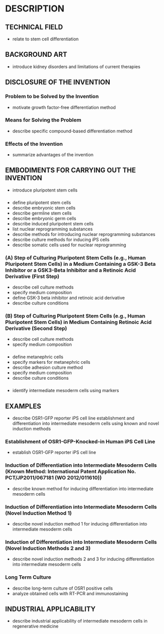 # DESCRIPTION

## TECHNICAL FIELD

- relate to stem cell differentiation

## BACKGROUND ART

- introduce kidney disorders and limitations of current therapies

## DISCLOSURE OF THE INVENTION

### Problem to be Solved by the Invention

- motivate growth factor-free differentiation method

### Means for Solving the Problem

- describe specific compound-based differentiation method

### Effects of the Invention

- summarize advantages of the invention

## EMBODIMENTS FOR CARRYING OUT THE INVENTION

- introduce pluripotent stem cells

### <Pluripotent Stem Cells>

- define pluripotent stem cells
- describe embryonic stem cells
- describe germline stem cells
- describe embryonic germ cells
- describe induced pluripotent stem cells
- list nuclear reprogramming substances
- describe methods for introducing nuclear reprogramming substances
- describe culture methods for inducing iPS cells
- describe somatic cells used for nuclear reprogramming

### (A) Step of Culturing Pluripotent Stem Cells (e.g., Human Pluripotent Stem Cells) in a Medium Containing a GSK-3 Beta Inhibitor or a GSK3-Beta Inhibitor and a Retinoic Acid Derivative (First Step)

- describe cell culture methods
- specify medium composition
- define GSK-3 beta inhibitor and retinoic acid derivative
- describe culture conditions

### (B) Step of Culturing Pluripotent Stem Cells (e.g., Human Pluripotent Stem Cells) in Medium Containing Retinoic Acid Derivative (Second Step)

- describe cell culture methods
- specify medium composition

### <Method for Producing Metanephric Cells>

- define metanephric cells
- specify markers for metanephric cells
- describe adhesion culture method
- specify medium composition
- describe culture conditions

### <Intermediate Mesoderm Cells>

- identify intermediate mesoderm cells using markers

## EXAMPLES

- describe OSR1-GFP reporter iPS cell line establishment and differentiation into intermediate mesoderm cells using known and novel induction methods

### Establishment of OSR1-GFP-Knocked-in Human iPS Cell Line

- establish OSR1-GFP reporter iPS cell line

### Induction of Differentiation into Intermediate Mesoderm Cells (Known Method: International Patent Application No. PCT/JP2011/067181 (WO 2012/011610))

- describe known method for inducing differentiation into intermediate mesoderm cells

### Induction of Differentiation into Intermediate Mesoderm Cells (Novel Induction Method 1)

- describe novel induction method 1 for inducing differentiation into intermediate mesoderm cells

### Induction of Differentiation into Intermediate Mesoderm Cells (Novel Induction Methods 2 and 3)

- describe novel induction methods 2 and 3 for inducing differentiation into intermediate mesoderm cells

### Long Term Culture

- describe long-term culture of OSR1 positive cells
- analyze obtained cells with RT-PCR and immunostaining

## INDUSTRIAL APPLICABILITY

- describe industrial applicability of intermediate mesoderm cells in regenerative medicine

